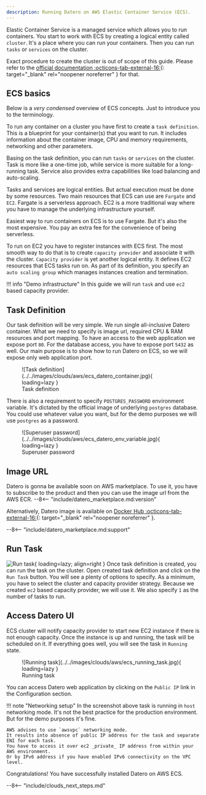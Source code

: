 ```yaml
---
description: Running Datero on AWS Elastic Container Service (ECS).
---
```


Elastic Container Service is a managed service which allows you to run containers.
You start to work with ECS by creating a logical entity called `cluster`.
It's a place where you can run your containers.
Then you can run `tasks` or `services` on the cluster.

Exact procedure to create the cluster is out of scope of this guide.
Please refer to the [official documentation :octicons-tab-external-16:](https://docs.aws.amazon.com/AmazonECS/latest/developerguide/clusters.html){: target="_blank" rel="noopener noreferrer" } for that.


## ECS basics
Below is a _very condensed_ overview of ECS concepts.
Just to introduce you to the terminology. 

To run any container on a cluster you have first to create a `task definition`.
This is a blueprint for your container(s) that you want to run.
It includes information about the container image, CPU and memory requirements, networking and other parameters.

Basing on the task definition, you can run `tasks` or `services` on the cluster.
Task is more like a one-time job, while service is more suitable for a long-running task.
Service also provides extra capabilities like load balancing and auto-scaling.

Tasks and services are logical entities.
But actual execution must be done by some resources.
Two main resources that ECS can use are `Fargate` and `EC2`.
Fargate is a serverless approach.
EC2 is a more traditional way where you have to manage the underlying infrastructure yourself.

Easiest way to run containers on ECS is to use Fargate. But it's also the most expensive.
You pay an extra fee for the convenience of being serverless.

To run on EC2 you have to register instances with ECS first.
The most smooth way to do that is to create `capacity provider` and associate it with the cluster.
`Capacity provider` is yet another logical entity.
It defines EC2 resources that ECS tasks run on.
As part of its definition, you specify an `auto scaling group` which manages instances creation and termination.

!!! info "Demo infrastructure"
    In this guide we will run `task` and use `ec2` based capacity provider.


## Task Definition
Our task definition will be very simple.
We run single all-inclusive Datero container.
What we need to specify is image url, required CPU & RAM resources and port mapping.
To have an access to the web application we expose port `80`.
For the database access, you have to expose port `5432` as well.
Our main purpose is to show how to run Datero on ECS, so we will expose only web application port.

<figure markdown>
  ![Task definition](../../images/clouds/aws/ecs_datero_container.jpg){ loading=lazy }
  <figcaption>Task definition</figcaption>
</figure>

There is also a requirement to specify `POSTGRES_PASSWORD` environment variable.
It's dictated by the official image of underlying `postgres` database.
You could use whatever value you want, but for the demo purposes we will use `postgres` as a password.

<figure markdown>
  ![Superuser password](../../images/clouds/aws/ecs_datero_env_variable.jpg){ loading=lazy }
  <figcaption>Superuser password</figcaption>
</figure>

## Image URL
Datero is gonna be available soon on AWS marketplace.
To use it, you have to subscribe to the product and then you can use the image url from the AWS ECR.
--8<-- "include/datero_marketplace.md:version"

Alternatively, Datero image is available on [Docker Hub :octicons-tab-external-16:](https://hub.docker.com/r/chumaky/datero){: target="_blank" rel="noopener noreferrer" }.

--8<-- "include/datero_marketplace.md:support"


## Run Task
![Run task](../../images/clouds/aws/ecs_run_task.jpg){ loading=lazy; align=right }
Once task definition is created, you can run the task on the cluster.
Open created task definition and click on the `Run Task` button.
You will see a plenty of options to specify.
As a minimum, you have to select the cluster and capacity provider strategy.
Because we created `ec2` based capacity provider, we will use it.
We also specify `1` as the number of tasks to run.


## Access Datero UI
ECS cluster will notify capacity provider to start new EC2 instance if there is not enough capacity.
Once the instance is up and running, the task will be scheduled on it.
If everything goes well, you will see the task in `Running` state.

<figure markdown>
  ![Running task](../../images/clouds/aws/ecs_running_task.jpg){ loading=lazy }
  <figcaption>Running task</figcaption>
</figure>

You can access Datero web application by clicking on the `Public IP` link in the Configuration section.

!!! note "Networking setup"
    In the screenshot above task is running in `host` networking mode.
    It's not the best practice for the production environment.
    But for the demo purposes it's fine.

    AWS advises to use `awsvpc` networking mode.
    It results into absence of public IP address for the task and separate ENI for each task.
    You have to access it over ec2 _private_ IP address from within your AWS environment.
    Or by IPv6 address if you have enabled IPv6 connectivity on the VPC level.

Congratulations! You have successfully installed Datero on AWS ECS.

--8<-- "include/clouds_next_steps.md"